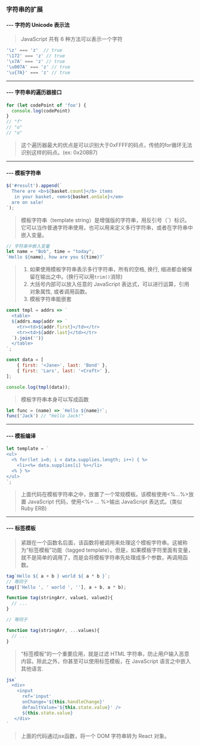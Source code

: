 ### 字符串的扩展
#### --- 字符的 Unicode 表示法
> JavaScript 共有 6 种方法可以表示一个字符
```javascript
'\z' === 'z'  // true
'\172' === 'z' // true
'\x7A' === 'z' // true
'\u007A' === 'z' // true
'\u{7A}' === 'z' // true
```
---
#### --- 字符串的遍历器接口
```javascript
for (let codePoint of 'foo') {
  console.log(codePoint)
}
// "f"
// "o"
// "o"
```
> 这个遍历器最大的优点是可以识别大于0xFFFF的码点，传统的for循环无法识别这样的码点。(ex: 0x20BB7)
---
#### --- 模板字符串
```javascript
$('#result').append(`
  There are <b>${basket.count}</b> items
   in your basket, <em>${basket.onSale}</em>
  are on sale!
`);
```
> 模板字符串（template string）是增强版的字符串，用反引号（\`）标识。它可以当作普通字符串使用，也可以用来定义多行字符串，或者在字符串中嵌入变量。
```javascript
// 字符串中嵌入变量
let name = "Bob", time = "today";
`Hello ${name}, how are you ${time}?`
```
> 1. 如果使用模板字符串表示多行字符串，所有的空格, 换行, 缩进都会被保留在输出之中。(换行可以用`trim()`消除) 
> 2. 大括号内部可以放入任意的 JavaScript 表达式，可以进行运算，引用对象属性, 或者调用函数。
> 3. 模板字符串能嵌套
```javascript
const tmpl = addrs => `
  <table>
  ${addrs.map(addr => `
    <tr><td>${addr.first}</td></tr>
    <tr><td>${addr.last}</td></tr>
  `).join('')}
  </table>
`;

const data = [
    { first: '<Jane>', last: 'Bond' },
    { first: 'Lars', last: '<Croft>' },
];

console.log(tmpl(data));
```
> 模板字符串本身可以写成函数
```javascript
let func = (name) => `Hello ${name}!`;
func('Jack') // "Hello Jack!"
```
---
#### --- 模板编译
```javascript
let template = `
<ul>
  <% for(let i=0; i < data.supplies.length; i++) { %>
    <li><%= data.supplies[i] %></li>
  <% } %>
</ul>
`;
```
> 上面代码在模板字符串之中，放置了一个常规模板。该模板使用<%...%>放置 JavaScript 代码，使用<%= ... %>输出 JavaScript 表达式。(类似Ruby ERB)
---
#### --- 标签模板
> 紧跟在一个函数名后面，该函数将被调用来处理这个模板字符串。这被称为“标签模板”功能（tagged template）。但是，如果模板字符里面有变量，就不是简单的调用了，而是会将模板字符串先处理成多个参数，再调用函数。
```javascript
tag`Hello ${ a + b } world ${ a * b }`;
// 等同于
tag(['Hello ', ' world ', ''], a + b, a * b);
```
```javascript
function tag(stringArr, value1, value2){
  // ...
}

// 等同于

function tag(stringArr, ...values){
  // ...
}
```
> “标签模板”的一个重要应用，就是过滤 HTML 字符串，防止用户输入恶意内容。除此之外，你甚至可以使用标签模板，在 JavaScript 语言之中嵌入其他语言.
```javascript
jsx`
  <div>
    <input
      ref='input'
      onChange='${this.handleChange}'
      defaultValue='${this.state.value}' />
      ${this.state.value}
   </div>
`
```
> 上面的代码通过jsx函数，将一个 DOM 字符串转为 React 对象。
